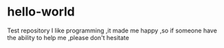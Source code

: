 # hello-world
Test repository
I like programming ,it made me happy ,so if someone have the ability to help me ,please don't hesitate 
